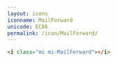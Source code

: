 ```yaml
---
layout: icons
iconname: MailForward
unicode: EC86
permalink: /icon/MailForward/
---
```


``` html
<i class="mi mi-MailForward"></i>
```
